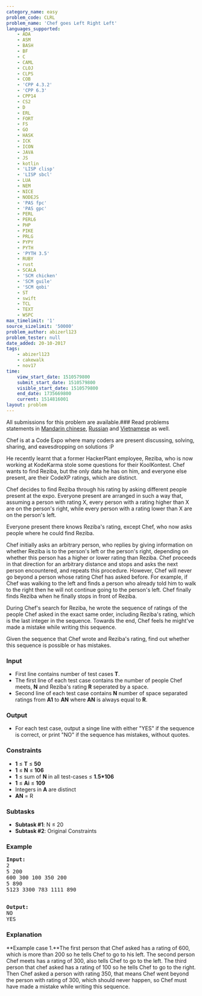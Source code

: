 ```yaml
---
category_name: easy
problem_code: CLRL
problem_name: 'Chef goes Left Right Left'
languages_supported:
    - ADA
    - ASM
    - BASH
    - BF
    - C
    - CAML
    - CLOJ
    - CLPS
    - COB
    - 'CPP 4.3.2'
    - 'CPP 6.3'
    - CPP14
    - CS2
    - D
    - ERL
    - FORT
    - FS
    - GO
    - HASK
    - ICK
    - ICON
    - JAVA
    - JS
    - kotlin
    - 'LISP clisp'
    - 'LISP sbcl'
    - LUA
    - NEM
    - NICE
    - NODEJS
    - 'PAS fpc'
    - 'PAS gpc'
    - PERL
    - PERL6
    - PHP
    - PIKE
    - PRLG
    - PYPY
    - PYTH
    - 'PYTH 3.5'
    - RUBY
    - rust
    - SCALA
    - 'SCM chicken'
    - 'SCM guile'
    - 'SCM qobi'
    - ST
    - swift
    - TCL
    - TEXT
    - WSPC
max_timelimit: '1'
source_sizelimit: '50000'
problem_author: abizerl123
problem_tester: null
date_added: 20-10-2017
tags:
    - abizerl123
    - cakewalk
    - nov17
time:
    view_start_date: 1510579800
    submit_start_date: 1510579800
    visible_start_date: 1510579800
    end_date: 1735669800
    current: 1514816001
layout: problem
---
```

All submissions for this problem are available.### Read problems statements in [Mandarin chinese](http://www.codechef.com/download/translated/NOV17/mandarin/CLRL.pdf), [Russian](http://www.codechef.com/download/translated/NOV17/russian/CLRL.pdf) and [Vietnamese](http://www.codechef.com/download/translated/NOV17/vietnamese/CLRL.pdf) as well.

Chef is at a Code Expo where many coders are present discussing, solving, sharing, and eavesdropping on solutions :P

He recently learnt that a former HackerPlant employee, Reziba, who is now working at KodeKarma stole some questions for their KoolKontest. Chef wants to find Reziba, but the only data he has on him, and everyone else present, are their CodeXP ratings, which are distinct.

Chef decides to find Reziba through his rating by asking different people present at the expo. Everyone present are arranged in such a way that, assuming a person with rating X, every person with a rating higher than X are on the person's right, while every person with a rating lower than X are on the person's left.

Everyone present there knows Reziba's rating, except Chef, who now asks people where he could find Reziba.

Chef initially asks an arbitrary person, who replies by giving information on whether Reziba is to the person's left or the person's right, depending on whether this person has a higher or lower rating than Reziba.
Chef proceeds in that direction for an arbitrary distance and stops and asks the next person encountered, and repeats this procedure.
 However, Chef will never go beyond a person whose rating Chef has asked before. For example, if Chef was walking to the left and finds a person who already told him to walk to the right then he will not continue going to the person's left. 
Chef finally finds Reziba when he finally stops in front of Reziba.

During Chef's search for Reziba, he wrote the sequence of ratings of the people Chef asked in the exact same order, including Reziba's rating, which is the last integer in the sequence.
Towards the end, Chef feels he might've made a mistake while writing this sequence.

Given the sequence that Chef wrote and Reziba's rating, find out whether this sequence is possible or has mistakes.

### Input

- First line contains number of test cases **T**.
- The first line of each test case contains the number of people Chef meets, **N** and Reziba's rating **R** seperated by a space.
- Second line of each test case contains **N** number of space separated ratings from **A1** to **AN** where **AN** is always equal to **R**.

### Output

- For each test case, output a singe line with either "YES" if the sequence is correct, or print "NO" if the sequence has mistakes, without quotes.

### Constraints

- **1** ≤ **T** ≤ **50**
- **1** ≤ **N** ≤ **106**
- **1** ≤ sum of **N** in all test-cases ≤ **1.5\*106**
- **1** ≤ **Ai** ≤ **109**
- Integers in **A** are distinct
- **AN** = R

### Subtasks

- **Subtask #1**: N ≤ 20
- **Subtask #2**: Original Constraints

### Example

<pre><b>Input:</b>
2
5 200
600 300 100 350 200
5 890
5123 3300 783 1111 890
<p></p>
<b>Output:</b>
NO
YES
</pre>
### Explanation

**Example case 1.**The first person that Chef asked has a rating of 600, which is more than 200 so he tells Chef to go to his left. The second person Chef meets has a rating of 300, also tells Chef to go to the left. The third person that chef asked has a rating of 100 so he tells Chef to go to the right. Then Chef asked a person with rating 350, that means Chef went beyond the person with rating of 300, which should never happen, so Chef must have made a mistake while writing this sequence.

